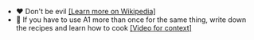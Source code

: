 - :heart: Don't be evil [[Learn more on Wikipedia]](https://en.wikipedia.org/wiki/Don%27t_be_evil)
- :hamburger: If you have to use A1 more than once for the same thing, write down the recipes and learn how to cook [[Video for context]](https://youtu.be/lxrg28zBv94?t=7567)
<!--
**hansdoebel/hansdoebel** is a ✨ _special_ ✨ repository because its `README.md` (this file) appears on your GitHub profile.

Here are some ideas to get you started:

- 🔭 I’m currently working on ...
- 🌱 I’m currently learning ...
- 👯 I’m looking to collaborate on ...
- 🤔 I’m looking for help with ...
- 💬 Ask me about ...
- 📫 How to reach me: ...
- 😄 Pronouns: ...
- ⚡ Fun fact: ...
-->

